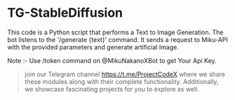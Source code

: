 # TG-StableDiffusion

This code is a Python script that performs a Text to Image Generation. The bot listens to the '/generate {text}' command. It sends a request to Miku-API with the provided parameters and generate artificial Image.

Note :- Use /token command on @MikuNakanoXBot to get Your Api Key.

> join our Telegram channel <https://t.me/ProjectCodeX>
> where we share these modules along with their complete functionality. Additionally, we showcase fascinating projects for you to explore as well.
